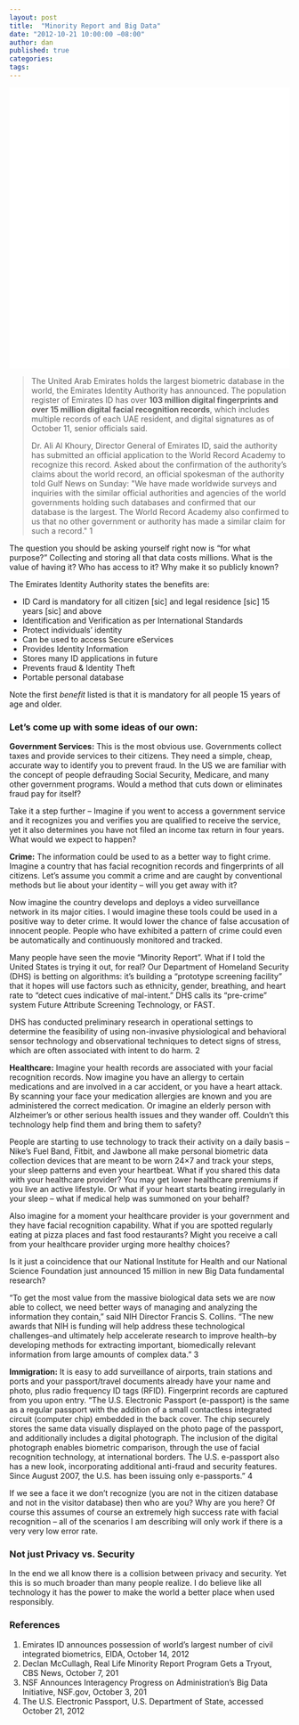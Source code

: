 ```yaml
---
layout: post
title:  "Minority Report and Big Data"
date: "2012-10-21 10:00:00 −08:00"
author: dan
published: true
categories:
tags:
---
```


<img class="lazy img-rounded img-responsive" src="data:image/gif;base64,R0lGODlhAQABAIABAP///wAAACwAAAAAAQABAAACAkQBADs=" alt="Minority Report" data-src="/assets/img/minorityreport.jpg" width="750">

> The United Arab Emirates holds the largest biometric database in 
> the world, the Emirates Identity Authority has announced. The 
> population register of Emirates ID has over **103 million digital 
> fingerprints and over 15 million digital facial recognition 
> records**, which includes multiple records of each UAE resident, 
> and digital signatures as of October 11, senior officials said. 
> 
> Dr. Ali Al Khoury, Director General of Emirates ID, said the 
> authority has submitted an official application to the World 
> Record Academy to recognize this record. Asked about the 
> confirmation of the authority’s claims about the world record, an 
> official spokesman of the authority told Gulf News on Sunday: "We 
> have made worldwide surveys and inquiries with the similar 
> official authorities and agencies of the world governments holding 
> such databases and confirmed that our database is the largest. The 
> World Record Academy also confirmed to us that no other government 
> or authority has made a similar claim for such a record." 1 
<!-- more -->

The question you should be asking yourself right now is “for what purpose?” Collecting and storing all that data costs millions. What is the value of having it? Who has access to it? Why make it so publicly known?

The Emirates Identity Authority states the benefits are:

* ID Card is mandatory for all citizen [sic] and legal residence [sic] 15 years [sic] and above
* Identification and Verification as per International Standards
* Protect individuals’ identity
* Can be used to access Secure eServices
* Provides Identity Information
* Stores many ID applications in future
* Prevents fraud & Identity Theft
* Portable personal database

Note the first _benefit_ listed is that it is mandatory for all people 15 years of age and older.

### Let’s come up with some ideas of our own:

**Government Services:** This is the most obvious use. Governments collect taxes and provide services to their citizens. They need a simple, cheap, accurate way to identify you to prevent fraud. In the US we are familiar with the concept of people defrauding Social Security, Medicare, and many other government programs. Would a method that cuts down or eliminates fraud pay for itself?

Take it a step further – Imagine if you went to access a government service and it recognizes you and verifies you are qualified to receive the service, yet it also determines you have not filed an income tax return in four years. What would we expect to happen?

**Crime:** The information could be used to as a better way to fight crime. Imagine a country that has facial recognition records and fingerprints of all citizens. Let’s assume you commit a crime and are caught by conventional methods but lie about your identity – will you get away with it?

Now imagine the country develops and deploys a video surveillance network in its major cities. I would imagine these tools could be used in a positive way to deter crime. It would lower the chance of false accusation of innocent people. People who have exhibited a pattern of crime could even be automatically and continuously monitored and tracked.

Many people have seen the movie “Minority Report”. What if I told the United States is trying it out, for real? Our Department of Homeland Security (DHS) is betting on algorithms: it’s building a “prototype screening facility” that it hopes will use factors such as ethnicity, gender, breathing, and heart rate to “detect cues indicative of mal-intent.” DHS calls its “pre-crime” system Future Attribute Screening Technology, or FAST.

DHS has conducted preliminary research in operational settings to determine the feasibility of using non-invasive physiological and behavioral sensor technology and observational techniques to detect signs of stress, which are often associated with intent to do harm. 2

**Healthcare:** Imagine your health records are associated with your facial recognition records. Now imagine you have an allergy to certain medications and are involved in a car accident, or you have a heart attack. By scanning your face your medication allergies are known and you are administered the correct medication. Or imagine an elderly person with Alzheimer’s or other serious health issues and they wander off. Couldn’t this technology help find them and bring them to safety?

People are starting to use technology to track their activity on a daily basis – Nike’s Fuel Band, Fitbit, and Jawbone all make personal biometric data collection devices that are meant to be worn 24×7 and track your steps, your sleep patterns and even your heartbeat. What if you shared this data with your healthcare provider? You may get lower healthcare premiums if you live an active lifestyle. Or what if your heart starts beating irregularly in your sleep – what if medical help was summoned on your behalf?

Also imagine for a moment your healthcare provider is your government and they have facial recognition capability. What if you are spotted regularly eating at pizza places and fast food restaurants? Might you receive a call from your healthcare provider urging more healthy choices?

Is it just a coincidence that our National Institute for Health and our National Science Foundation just announced 15 million in new Big Data fundamental research?

“To get the most value from the massive biological data sets we are now able to collect, we need better ways of managing and analyzing the information they contain,” said NIH Director Francis S. Collins. “The new awards that NIH is funding will help address these technological challenges–and ultimately help accelerate research to improve health–by developing methods for extracting important, biomedically relevant information from large amounts of complex data.” 3

**Immigration:** It is easy to add surveillance of airports, train stations and ports and your passport/travel documents already have your name and photo, plus radio frequency ID tags (RFID). Fingerprint records are captured from you upon entry.
“The U.S. Electronic Passport (e-passport) is the same as a regular passport with the addition of a small contactless integrated circuit (computer chip) embedded in the back cover. The chip securely stores the same data visually displayed on the photo page of the passport, and additionally includes a digital photograph. The inclusion of the digital photograph enables biometric comparison, through the use of facial recognition technology, at international borders. The U.S. e-passport also has a new look, incorporating additional anti-fraud and security features. Since August 2007, the U.S. has been issuing only e-passports.” 4

If we see a face it we don’t recognize (you are not in the citizen database and not in the visitor database) then who are you? Why are you here? Of course this assumes of course an extremely high success rate with facial recognition – all of the scenarios I am describing will only work if there is a very very low error rate.

### Not just Privacy vs. Security

In the end we all know there is a collision between privacy and security. Yet this is so much broader than many people realize. I do believe like all technology it has the power to make the world a better place when used responsibly.

### References
1.  Emirates ID announces possession of world’s largest number of civil integrated biometrics, EIDA, October 14, 2012
2.  Declan McCullagh, Real Life Minority Report Program Gets a Tryout, CBS News, October 7, 201
3.  NSF Announces Interagency Progress on Administration’s Big Data Initiative, NSF.gov, October 3, 201
4.  The U.S. Electronic Passport, U.S. Department of State, accessed October 21, 2012
